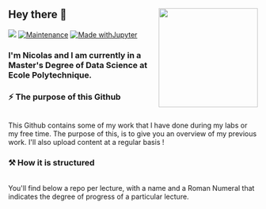 ## Hey there :wave: <img align='right' src='https://media.giphy.com/media/bcKmIWkUMCjVm/giphy.gif' width='200"'>
![](https://visitor-badge.glitch.me/badge?page_id=nicolasbsn.nicolasbsn)
[![Maintenance](https://img.shields.io/badge/Maintained%3F-yes-green.svg)](https://GitHub.com/Naereen/StrapDown.js/graphs/commit-activity)
[![Made withJupyter](https://img.shields.io/badge/Made%20with-Jupyter-orange?style=for-the-badge&logo=Jupyter)](https://jupyter.org/try)
<br />

### I'm Nicolas and I am currently in a Master's Degree of Data Science at Ecole Polytechnique.

### ⚡️ The purpose of this Github
<br />
This Github contains some of my work that I have done during my labs or my free time. The purpose of this, is to give you an overview of my previous work. I'll also upload content at a regular basis !

### ⚒️ How it is structured
<br />
You'll find below a repo per lecture, with a name and a Roman Numeral that indicates the degree of progress of a particular lecture.
